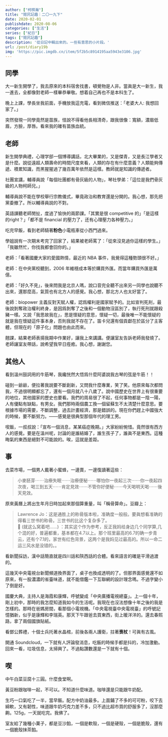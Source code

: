```yaml
---
author: ["柯棋瀚"]
title: "閒凥記趣｜二〇一九下"
date: 2020-02-01
publishdate: 2020-08-06
categories: ["生活"]
series: ["紀日"]
tags: ["閒凥記趣"]
description: '從日記中輯出來的。一些有意思的小片段。'
url: /post/diary19b
img: 'https://pic.imgdb.cn/item/5f2b5c8914195aa5943e3106.jpg'
---
```


## 同學

大一新生開學了，我去原來的本科宿舍找書，頓覺物是人非。當眞是大一新生，我一進去，全都像對老師一樣畢恭畢敬。想着自己再也不是本科生了。

晚上上課，學長坐我前面，手機放我這充電，看到微信推送：「老婆大人: 我想回家了。」

突然發現一同學竟然是苗族，怪說不得看他長相清奇，跟我很像：寬額，濃眉低眉，方臉，厚唇。看來我的確有苗族血統。

## 老師

新生開學典禮，心理学部一個博導講話，北大畢業的，又是傑青，又是長江學者又是什麼。說從遠超人類壽命的時間尺度來看，人類的存在有什麼意義？人類能夠傳遞、積累知識，而黑猩猩過了幾百萬年依然是這樣。教師就是知識的傳遞者。

社團宣講，輔導員說「每個社團都有骨灰級的人物」，琴社學弟：「這位是我們骨灰級的人物柯師兄。」

輔導員說不能在學校舉行宗教儀式，畢竟政治和教育還是分開的。我心想，那先把黨委撤了。所以輔導員說的不對。

英語課聽老師閒扯，度過了愉快的兩節課。「其實是很 competitive 的」「是這樣的right？」「都不是 financial 的壓力了，还有心理壓力各种壓力。」

吃完早飯，看到老師騎著<b>粉色</b>小電瓶車從小西門過來。

學姐說有一次期末考完了回家了，結果被老師罵了：「從來沒見過你這樣的學生。」「我雖然忙，你找我都會回你的。」

老師：「看著國慶大家的愛國熱情，最近的 NBA 事件，我覺得這種勢頭很不好。」

老師：在中央黨校聽到，2006 年維穩成本等於購買外匯。而當年購買外匯是萬億。

老師：「好久不見」，後來問我是北京人嗎，說口音完全聽不出來<n>另一同學也說聽不出來</n>，還那麼高，氣質也有北方人的感覺。我心想，那北方人也太好當了。

老師：biopower 主義反對天賦人權，認爲權利是國家賦予的。比如宣判死㓝，最後說剝奪政治權利終身，是因爲剝奪了之後和一個動物沒區別了，執行死刑就跟殺豬一樣。又說「我思故我在」，思是懷疑的意思，懷疑一切，最後唯一不能懷疑的就是我在懷疑這件事本身，否則我就不存在了。笛卡兒還有個貢獻在於區分了主客體，但現在的「原子化」問題也由此而來。

翹課，結果老師表揚我期中作業好，讓我上來講講。便讓室友告訴老師我發燒了。老師讓室友帶話，說希望我早日痊癒。我心想，謝謝您。

## 其他人

看到溫州鼓詞用的牛筋琴，我纔恍然大悟爲什麼阿婆說我古琴的弦是牛筋！！

碰到一爺爺，便拉著我說要不斷創新，又問我什麼專業，笑了笑。他原來每次都問我，不過很明顯都忘了，還有一個月就八十八歲了。說中國歷史在世界上有很重要的地位，其他國家的歷史也要看。我們的<v>周易</v>很了不起，任何事物都是一陰一陽，人有優點有缺點，有男女。我們那時兩個農工換一個留蘇生<n>不太清楚什麼意思</n>。要根據市場的需要，不斷調整，過去計畫經濟，那是錯誤的。現在你們趕上中國強大的時候，要不斷努力。——感覺是很典型那個年代的理工男。

喫飯，一叔叔說：「宣布一個消息，某某癌症晚期。」大家紛紛惋惜。竟然很有西方人的感覺。要是在溫州呢，討論的是誰結婚了，誰生孩子了，誰眞不是東西。這種晦氣的東西是絕對不可能說的。唉，這就是差距。

## 事

去菜市場，一個男人戴著小蜜蜂，一邊賣，一邊復讀著這些：

> 小麥胚芽⋯⋯治療失眠⋯⋯治療便秘⋯⋯哪怕你一夜起三次⋯⋯你一夜起四次夜，喝三到五天⋯⋯肯定見效⋯⋯不管你好便秘⋯⋯今天喝明天喝⋯⋯後天見效。

原來黃曆上將出生年月日時加起來那個算重量，叫「稱骨算命」。豆瓣上：

> Lawrence Jo：这是通胜上的称骨版本啦，准确度一般般。要眞想看准确的得看三世书的称骨。三世书的比这个复杂多了。  
> 👾 (就这么窝着吧……) ：其实这个作为参考，反正我妈给身边几个同学算,几个混的好，普遍都重，基本都在4.7以上。那个班里最高的6.7的确一步青云，还有个7.1的，家世有红色背景，这两个是我妈见过最高的。所以一命二运三风水是没错的。。

看新聞採訪，漢中話簡直就是四川話和陝西話的合體。看來語言的確是平滑過渡的。

這幾天中央電視台新聞頻道換界面了，桌子也換成透明的了。但那界面感覺還不如原來，有一股濃濃的省臺味道，就不能借鑑一下互聯網的設計理念嗎。不過字變小了倒是好。

國慶大典，主持人是海霞和康輝，呼號變成「中央廣播電視總臺」。上一個十年，剛上初中，那時的我怎麼知道我如今的生活呢。我現在也沒法想像十年之後的我是怎樣的。那時在爸媽房間，看那個小電視機。「中央電視臺中央電視臺」的呼號記憶猶新，似乎是康輝和李瑞英。那天下午跟爸去買東西，街上暖洋洋的。還去春熙路，拿了兩個國旗貼紙。

看鄧公葬禮，十個士兵托著水晶棺，前後各兩人護衛，拄著<b>喪杖</b>！可眞有古風。

開通 Soundcloud，一下就有人評論發消息，吃飯的時候手都是抖的，冷加激動。回來一看，垃圾信息，太掃興了。不過點讚數還是一下就有十個。

## 喫

中午白菜豆腐十三圓。什麼食堂啊。


黃豆粉跟咖啡一起，不可以。不知道什麼味道。咖啡還是只能跟牛奶配。

生巧一口氣吃了一半，當早飯。配方中奶油最多。上面鋪了不多的可可粉，咬下去綿軟，又有韌性，味道跟牛奶巧克力差不多，只不過比超市買的舒服多了，沒那麼齁。125g，一天就吃完。我佛了。

室友給了幾種小菓子，都是豆沙餡，一個是軟殼，一個是硬殼，一個是脆殼，還有一個脆殼抹茶餡。

